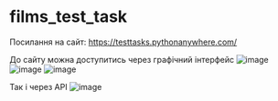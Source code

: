 # films_test_task

Посилання на сайт: https://testtasks.pythonanywhere.com/

До сайту можна доступитись через графічний інтерфейс
![image](https://github.com/IvanVoloshanskyi/films_test_task/assets/93157729/506ea121-4abc-40f6-8a08-6e07faa94d17)
![image](https://github.com/IvanVoloshanskyi/films_test_task/assets/93157729/22589902-9c12-4691-9046-22b68e002858)
![image](https://github.com/IvanVoloshanskyi/films_test_task/assets/93157729/29283cbd-6acb-4364-884d-2401c7fb4233)

Так і через API
![image](https://github.com/IvanVoloshanskyi/films_test_task/assets/93157729/5693b2f8-1937-4618-94bd-10e0d44b3712)
